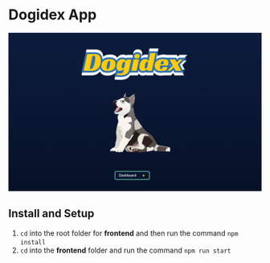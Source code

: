 # Dogidex App

![Dogidex](/img/dogidex.png 'Dogidex')

## Install and Setup

1. `cd` into the root folder for **frontend** and then run the command `npm install`
2. `cd` into the **frontend** folder and run the command `npm run start`
